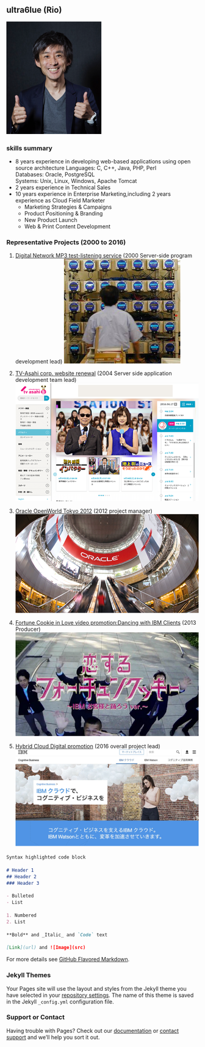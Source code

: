 ## ultra6lue (Rio)
![Image](img/ultra6lue.png)　　

### skills summary

- 8 years experience in developing web-based applications using open source architecture
  Languages: C, C++, Java, PHP, Perl  
  Databases: Oracle, PostgreSQL  
  Systems: Unix, Linux, Windows, Apache Tomcat  
- 2 years experience in Technical Sales
- 10 years experience in Enterprise Marketing,including 2 years experience as Cloud Field Marketer  
  * Marketing Strategies & Campaigns  
  * Product Positioning & Branding  
  * New Product Launch  
  * Web & Print Content Development    
  
### Representative Projects (2000 to 2016)

1. [Digital Network MP3 test-listening service](http://www.atmarkit.co.jp/flinux/jirei/pioneer/pioneer_jirei.html)
(2000 Server-side program development lead)
![Image](img/kc.jpg)   

2. [TV-Asahi corp. website renewal](http://www.itmedia.co.jp/enterprise/articles/0503/22/news118.html)
(2004 Server side application development team lead)
![Image](img/tva.png)   

3. [Oracle OpenWorld Tokyo 2012](http://www.fujitsu.com/jp/products/computing/servers/unix/sparc-enterprise/events/oracle-ow/2012/correspondent/)
(2012 project manager)  
![Image](img/ow_mh_inside_2.jpg)   

4. [Fortune Cookie in Love video promotion:Dancing with IBM Clients](https://www.youtube.com/watch?v=URLrRwlu6qI)
(2013 Producer)  
![Image](img/fc.png)　

5. [Hybrid Cloud Digital promotion](https://www.ibm.com/cognitive/jp-ja/cloud-for-cognitive/?S_PKG=&cm_mmc=Search_Google-_-9.1+MO+Mktg+Plan+Unknown_CA+Cloud-_-JP_JP-_-IBM+%E3%82%AF%E3%83%A9%E3%82%A6%E3%83%89_Broad_&cm_mmca1=000004QF&cm_mmca2=00000000&mkwid=8dbe2077-1563-4ff3-a8d2-75b2667c0fe0%7C620%7C13884)
(2016 overall project lead)  
![Image](img/hc.jpg)  　


```markdown
Syntax highlighted code block

# Header 1
## Header 2
### Header 3

- Bulleted
- List

1. Numbered
2. List

**Bold** and _Italic_ and `Code` text

[Link](url) and ![Image](src)
```

For more details see [GitHub Flavored Markdown](https://guides.github.com/features/mastering-markdown/).

### Jekyll Themes

Your Pages site will use the layout and styles from the Jekyll theme you have selected in your [repository settings](https://github.com/ultra6lue/ultra6lue.github.io/settings). The name of this theme is saved in the Jekyll `_config.yml` configuration file.

### Support or Contact

Having trouble with Pages? Check out our [documentation](https://help.github.com/categories/github-pages-basics/) or [contact support](https://github.com/contact) and we’ll help you sort it out.

